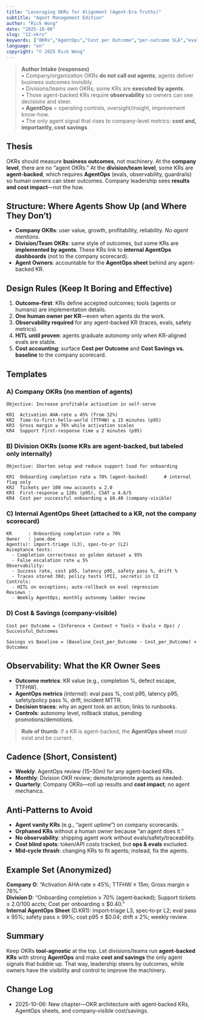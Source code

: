 ```yaml
---
title: "Leveraging OKRs for Alignment (Agent-Era Truths)"
subtitle: "Agent Management Edition"
author: "Rick Wong"
date: "2025-10-06"
slug: "12-okrs"
keywords: ["OKRs","AgentOps","Cost per Outcome","per-outcome SLA","evaluation harness","HITL","observability","cost savings"]
language: "en"
copyright: "© 2025 Rick Wong"
---
```


> **Author Intake (responses)**  
> • Company/organization OKRs **do not call out agents**; agents deliver business outcomes invisibly.  
> • Divisions/teams own OKRs; some KRs are **executed by agents**.  
> • Those agent-backed KRs require **observability** so owners can see decisions and steer.  
> • **AgentOps** = operating controls, oversight/insight, improvement know-how.  
> • The only agent signal that rises to company-level metrics: **cost and, importantly, cost savings**.

## Thesis
OKRs should measure **business outcomes**, not machinery. At the **company level**, there are no “agent OKRs.” At the **division/team level**, some KRs are **agent-backed**, which requires **AgentOps** (evals, observability, guardrails) so human owners can steer outcomes. Company leadership sees **results and cost impact**—not the how.

## Structure: Where Agents Show Up (and Where They Don’t)
- **Company OKRs**: user value, growth, profitability, reliability. *No agent mentions.*  
- **Division/Team OKRs**: same style of outcomes, but some KRs are **implemented by agents**. These KRs link to **internal AgentOps dashboards** (not to the company scorecard).  
- **Agent Owners**: accountable for the **AgentOps sheet** behind any agent-backed KR.

## Design Rules (Keep It Boring and Effective)
1. **Outcome-first**: KRs define accepted outcomes; tools (agents or humans) are implementation details.  
2. **One human owner per KR**—even when agents do the work.  
3. **Observability required** for any agent-backed KR (traces, evals, safety metrics).  
4. **HITL until proven**: agents graduate autonomy only when KR-aligned evals are stable.  
5. **Cost accounting**: surface **Cost per Outcome** and **Cost Savings vs. baseline** to the company scorecard.

## Templates

### A) Company OKRs (no mention of agents)
```
Objective: Increase profitable activation in self-serve

KR1  Activation AHA-rate ≥ 45% (from 32%)
KR2  Time-to-first-hello-world (TTFHW) ≤ 15 minutes (p95)
KR3  Gross margin ≥ 76% while activation scales
KR4  Support first-response time ≤ 2 minutes (p95)
```

### B) Division OKRs (some KRs are agent-backed, but labeled only internally)
```
Objective: Shorten setup and reduce support load for onboarding

KR1  Onboarding completion rate ≥ 70% (agent-backed)      # internal flag only
KR2  Tickets per 100 new accounts ≤ 2.0
KR3  First-response ≤ 120s (p95), CSAT ≥ 4.6/5
KR4  Cost per successful onboarding ≤ $0.40 (company-visible)
```

### C) Internal AgentOps Sheet (attached to a KR, not the company scorecard)
```
KR      : Onboarding completion rate ≥ 70%
Owner   : jane.doe
Agent(s): import-triage (L3), spec-to-pr (L2)
Acceptance tests:
  - Completion correctness on golden dataset ≥ 95%
  - False escalation rate ≤ 5%
Observability:
  - Success rate, cost p95, latency p95, safety pass %, drift %
  - Traces stored 30d; policy tests (PII, secrets) in CI
Controls:
  - HITL on exceptions; auto-rollback on eval regression
Reviews :
  - Weekly AgentOps; monthly autonomy ladder review
```

### D) Cost & Savings (company-visible)
```
Cost per Outcome = (Inference + Context + Tools + Evals + Ops) / Successful_Outcomes

Savings vs Baseline = (Baseline_Cost_per_Outcome - Cost_per_Outcome) × Outcomes
```

## Observability: What the KR Owner Sees
- **Outcome metrics**: KR value (e.g., completion %, defect escape, TTFHW).  
- **AgentOps metrics** *(internal)*: eval pass %, cost p95, latency p95, safety/policy pass %, drift, incident MTTR.  
- **Decision traces**: why an agent took an action; links to runbooks.  
- **Controls**: autonomy level, rollback status, pending promotions/demotions.

> **Rule of thumb**: if a KR is agent-backed, the **AgentOps sheet** must exist and be current.

## Cadence (Short, Consistent)
- **Weekly**: AgentOps review (15–30m) for any agent-backed KRs.  
- **Monthly**: Division OKR review; demote/promote agents as needed.  
- **Quarterly**: Company OKRs—roll up results and **cost impact**; no agent mechanics.

## Anti‑Patterns to Avoid
- **Agent vanity KRs** (e.g., “agent uptime”) on company scorecards.  
- **Orphaned KRs** without a human owner because “an agent does it.”  
- **No observability**: shipping agent work without evals/safety/traceability.  
- **Cost blind spots**: token/API costs tracked, but **ops & evals** excluded.  
- **Mid‑cycle thrash**: changing KRs to fit agents; instead, fix the agents.

## Example Set (Anonymized)
**Company O**: “Activation AHA‑rate ≥ 45%; TTFHW ≤ 15m; Gross margin ≥ 76%.”  
**Division D**: “Onboarding completion ≥ 70% (agent‑backed); Support tickets ≤ 2.0/100 accts; Cost per onboarding ≤ $0.40.”  
**Internal AgentOps Sheet** (D.KR1): import‑triage L3, spec‑to‑pr L2; eval pass ≥ 95%; safety pass ≥ 99%; cost p95 ≤ $0.04; drift ≤ 2%; weekly review.

## Summary
Keep OKRs **tool‑agnostic** at the top. Let divisions/teams run **agent‑backed KRs** with strong **AgentOps** and make **cost and savings** the only agent signals that bubble up. That way, leadership steers by outcomes, while owners have the visibility and control to improve the machinery.

## Change Log
- 2025-10-06: New chapter—OKR architecture with agent‑backed KRs, AgentOps sheets, and company‑visible cost/savings.
